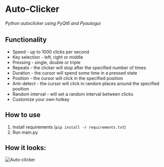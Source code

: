 # Auto-Clicker
###### Python autoclicker using PyQt6 and Pyautogui

## Functionality

- Speed - up to 1000 clicks per second
- Key selection - left, right or middle
- Pressing - single, double or triple
- Repeats - the clicker will stop after the specified number of times
- Duration - the cursor will spend some time in a pressed state
- Position - the cursor will click in the specified position
- Anti-detect - the cursor will click in random places around the specified position
- Random interval - will set a random interval between clicks
- Сustomize your own hotkey

## How to use

1. Install requirements (```pip install -r requirements.txt```)
2. Run main.py

## How it looks:
![Auto-clicker](https://cdn.discordapp.com/attachments/933356358097580103/1095835575514308719/image.png "Window")
